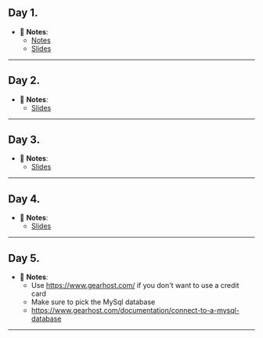 ## <a name="day1"></a> Day 1. 
- :file_folder: __Notes__:
    + [Notes](https://gist.github.com/jw56578/3e92c40701de2f0a440a5e8e27b03534)
    + [Slides](https://docs.google.com/presentation/d/1EzJF-7VHM__XFvcUS747W3dOvOFFhLaTS5JPL4OM4ek/edit#slide=id.p)
    

----- 
## <a name="day2"></a> Day 2. 
- :file_folder: __Notes__:
    + [Slides](https://docs.google.com/presentation/d/1cdQjJgdFv5ZWTM7zwnslQLfz2stObwZDJWB19qRfaDs/edit#slide=id.p)
    

----- 
## <a name="day3"></a> Day 3. 
- :file_folder: __Notes__:
    + [Slides](https://docs.google.com/presentation/d/1-RxXeZebMgjXe0wYbzTYR9o6ZtMyMzU_AnA3PaMWhUU/edit#slide=id.p)
    

----- 
## <a name="day4"></a> Day 4. 
- :file_folder: __Notes__:
    + [Slides](https://docs.google.com/presentation/d/1AlFKNiAVxehbFZp5aq3D-csxgsRqPQ4E2WPjQDq1ZRk/edit)
    

----- 




## <a name="day5"></a> Day 5. 
- :file_folder: __Notes__:
    + Use https://www.gearhost.com/ if you don't want to use a credit card
    + Make sure to pick the MySql database
    + https://www.gearhost.com/documentation/connect-to-a-mysql-database
----- 
